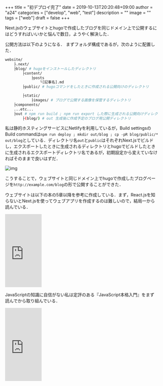 +++
title = "初デプロイ完了"
date = 2019-10-13T20:20:48+09:00
author = "a24"
categories = ["develop", "web", "test"]
description = ""
image = ""
tags = ["web"]
draft = false
+++

Next.jsのウェブサイトとhugoで作成したブログを同じドメイン上で公開するにはどうすればいいかと悩んで数日，ようやく解決した．

公開方法は以下のようになる．
まずフォルダ構成であるが，次のように配置した．

<!--more-->

```bash
website/
    ├.next/
    ├blog/ # hugoをインストールしたディレクトリ
        ├content/
            ├posts
                └[記事名].md
        ├public/ # hugoコマンドをしたときに作成される公開向けのディレクトリ

        ├static/
            ├images/ # ブログで公開する画像を保管するディレクトリ
    ├components/
    ...etc...
    ├out # npm run build ; npm run export した際に生成される公開向けディレクトリ
        ├(blog/) # out 生成後に作成予定のブログ用公開ディレクトリ
```

私は静的ホスティングサービスにNetlifyを利用しているが，Build settingsのBuild commandは`npm run deploy ; mkdir out/blog ; cp -pR blog/public/* out/blog`としている．ディレクトリ名`out`と`public`はそれぞれNext.jsでビルドし，エクスポートしたときに生成されるディレクトリとhugoでビルドしたときに生成されるエクスポートディレクトリ名であるが，初期設定から変えていなければそのままで良いはずだ．

![img](/blog/image/netlifyBuild.jpg)

こうすることで，ウェブサイトと同じドメイン上でhugoで作成したブログページを`http://example.com/blog`の形で公開することができた．

ウェブサイトは以下の本の5章以降を参考に作成している．まず，React.jsを知らないとNext.jsを使ってウェブアプリを作成するのは難しいので，結局一から読んでいる．

<iframe style="width:120px;height:240px;" marginwidth="0" marginheight="0" scrolling="no" frameborder="0" src="https://rcm-fe.amazon-adsystem.com/e/cm?ref=tf_til&t=keithcampbell-22&m=amazon&o=9&p=8&l=as1&IS1=1&detail=1&asins=4798056928&linkId=85caed3d6a79998c5fdbdf5d2e016be3&bc1=ffffff&lt1=_top&fc1=333333&lc1=0066c0&bg1=ffffff&f=ifr">
    </iframe>

JavaScriptの知識に自信がない私は定評のある『JavaScript本格入門』をまず読んでから取り組んでいる．

<iframe style="width:120px;height:240px;" marginwidth="0" marginheight="0" scrolling="no" frameborder="0" src="https://rcm-fe.amazon-adsystem.com/e/cm?ref=tf_til&t=keithcampbell-22&m=amazon&o=9&p=8&l=as1&IS1=1&detail=1&asins=477418411X&linkId=9af03dc0959a31e01f5275d1d186cbf2&bc1=ffffff&lt1=_top&fc1=333333&lc1=0066c0&bg1=ffffff&f=ifr">
    </iframe>